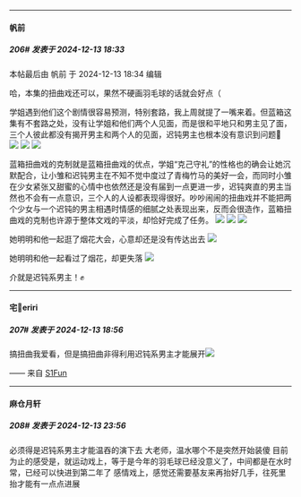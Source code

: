 ﻿
*****

####  帆前  
##### 206#       发表于 2024-12-13 18:33

 本帖最后由 帆前 于 2024-12-13 18:34 编辑 

哈，本集的扭曲戏还可以，果然不硬画羽毛球的话就会好点（

学姐遇到他们这个剧情很容易预测，特别套路，我上周就提了一嘴来着。但蓝箱这集有不套路之处，没有让学姐和他们两个人见面，而是很和平地只和男主见了面，三个人彼此都没有揭开男主和两个人的见面，迟钝男主也根本没有意识到问题👊
<img src="https://p.sda1.dev/20/96c7ad5f6c68cd31b9a50d884db671c5/Screenshot_20241213_171823_com.huawei.browser.jpg" referrerpolicy="no-referrer">
<img src="https://p.sda1.dev/20/5b8a82211c9aa9bff665929ede84f068/Screenshot_20241213_174657_com.huawei.browser.jpg" referrerpolicy="no-referrer">
<img src="https://p.sda1.dev/20/94cb706a8946a295e36ef18b454632d3/Screenshot_20241213_174904_com.huawei.browser.jpg" referrerpolicy="no-referrer">

蓝箱扭曲戏的克制就是蓝箱扭曲戏的优点，学姐“克己守礼”的性格也的确会让她沉默配合，让小雏和迟钝男主在不知不觉中度过了青梅竹马的美好一会，而同时小雏在少女紧张又甜蜜的心情中也依然还是没有届到一点更进一步，迟钝爽直的男主当然也不会有一点意识，三个人的人设都表现得很好。吵吵闹闹的扭曲戏并不能把两个少女与一个迟钝的男主相遇时情感的细腻之处表现出来，反而会很造作，蓝箱扭曲戏的克制也许源于整体文戏的平淡，却恰好完成了任务。
<img src="https://p.sda1.dev/20/aa1943044899458700bc0f03ff024aff/Screenshot_20241213_175601_com.huawei.browser.jpg" referrerpolicy="no-referrer">
<img src="https://p.sda1.dev/20/715fcdaa8a5b5ee6da04277b6c4a23be/Screenshot_20241213_175616_com.huawei.browser.jpg" referrerpolicy="no-referrer">
<img src="https://p.sda1.dev/20/98dbad66197b6650d31d0e01d382469f/Screenshot_20241213_175830_com.huawei.browser.jpg" referrerpolicy="no-referrer">

她明明和他一起逛了烟花大会，心意却还是没有传达出去
<img src="https://p.sda1.dev/20/5c9f6a0a9a0e93ae19d92b1873c2cb9f/Screenshot_20241213_182036_com.huawei.browser.jpg" referrerpolicy="no-referrer">

她明明和他一起看过了烟花，却更失落
<img src="https://p.sda1.dev/20/fd17ded0bd25ad79705f8b4c34827a7e/Screenshot_20241213_175119_com.huawei.browser.jpg" referrerpolicy="no-referrer">

介就是迟钝系男主！✊


*****

####  宅🍐eriri  
##### 207#       发表于 2024-12-13 18:56

搞扭曲我爱看，但是搞扭曲非得利用迟钝系男主才能展开<img src="https://static.saraba1st.com/image/smiley/face2017/004.gif" referrerpolicy="no-referrer">

—— 来自 [S1Fun](https://s1fun.koalcat.com)


*****

####  麻仓月轩  
##### 208#       发表于 2024-12-13 23:56

必须得是迟钝系男主才能温吞的演下去
大老师，温水哪个不是突然开始装傻
目前为止的感受是，就运动戏上，等于是今年的羽毛球已经没意义了，中间都是在水时常，已经可以快进到第二年了
感情戏上，感觉还需要基友来再抬好几手，往死里抬才能有一点点进展

